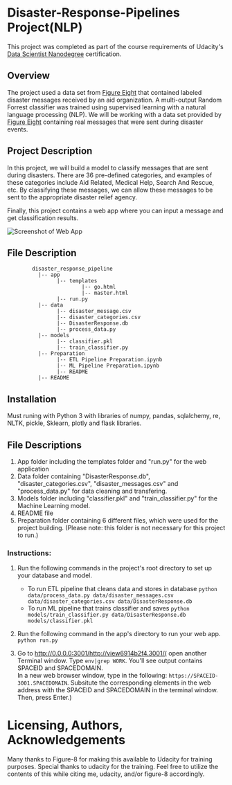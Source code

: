 # Disaster-Response-Pipelines Project(NLP)
 This project was completed as part of the course requirements of Udacity's [Data Scientist Nanodegree](https://www.udacity.com/course/data-scientist-nanodegree--nd025) certification.
 
 ## Overview
The project used a data set from [Figure Eight](https://www.figure-eight.com/) that contained labeled disaster messages received by an aid organization. A multi-output Random Forrest classifier was trained using supervised learning with a natural language processing (NLP).
We will be working with a data set provided by [Figure Eight](https://www.figure-eight.com/) containing real messages that were sent during disaster events.


## Project Description
In this project, we will build a model to classify messages that are sent during disasters. There are 36 pre-defined categories, and examples of these categories include Aid Related, Medical Help, Search And Rescue, etc. By classifying these messages, we can allow these messages to be sent to the appropriate disaster relief agency.

Finally, this project contains a web app where you can input a message and get classification results.

![Screenshot of Web App](https://github.com/kumarAjeetsingh/Disaster-Response-Pipeline-Project/blob/master/web_app.png)

## File Description
~~~~~~~
        disaster_response_pipeline
          |-- app
                |-- templates
                        |-- go.html
                        |-- master.html
                |-- run.py
          |-- data
                |-- disaster_message.csv
                |-- disaster_categories.csv
                |-- DisasterResponse.db
                |-- process_data.py
          |-- models
                |-- classifier.pkl
                |-- train_classifier.py
          |-- Preparation
                |-- ETL Pipeline Preparation.ipynb
                |-- ML Pipeline Preparation.ipynb
                |-- README
          |-- README
~~~~~~~
## Installation
Must runing with Python 3 with libraries of numpy, pandas, sqlalchemy, re, NLTK, pickle, Sklearn, plotly and flask libraries.

## File Descriptions
1. App folder including the templates folder and "run.py" for the web application
2. Data folder containing "DisasterResponse.db", "disaster_categories.csv", "disaster_messages.csv" and "process_data.py" for data cleaning and transfering.
3. Models folder including "classifier.pkl" and "train_classifier.py" for the Machine Learning model.
4. README file
5. Preparation folder containing 6 different files, which were used for the project building. (Please note: this folder is not necessary for this project to run.)


### Instructions:
1. Run the following commands in the project's root directory to set up your database and model.

    - To run ETL pipeline that cleans data and stores in database
        `python data/process_data.py data/disaster_messages.csv data/disaster_categories.csv data/DisasterResponse.db`
    - To run ML pipeline that trains classifier and saves
        `python models/train_classifier.py data/DisasterResponse.db models/classifier.pkl`

2. Run the following command in the app's directory to run your web app.
    `python run.py`

3. Go to http://0.0.0.0:3001/http://view6914b2f4.3001/( open another Terminal window. Type `env|grep WORK`. You'll see output contains SPACEID and SPACEDOMAIN. 
<br> In a new web browser window, type in the following: `https://SPACEID-3001.SPACEDOMAIN`. Subsitute the corresponding elements in the web address with the SPACEID and SPACEDOMAIN in the terminal window. Then, press Enter.)

# Licensing, Authors, Acknowledgements
Many thanks to Figure-8 for making this available to Udacity for training purposes. Special thanks to udacity for the training. Feel free to utilize the contents of this while citing me, udacity, and/or figure-8 accordingly.
